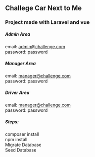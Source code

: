 ## Challege Car Next to Me

### Project made with Laravel and vue

##### Admin Area
email: admin@challenge.com<br>
password: password<br>

##### Manager Area
email: manager@challenge.com<br>
password: password<br>

##### Driver Area
email: manager@challenge.com<br>
password: password<br>

##### Steps:
composer install <br>
npm install<br>
Migrate Database<br>
Seed Database<br>
